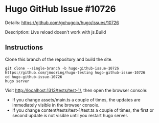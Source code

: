# Hugo GitHub Issue #10726

Details: <https://github.com/gohugoio/hugo/issues/10726>

Description: Live reload doesn't work with js.Build

## Instructions

Clone this branch of the repository and build the site.

```text
git clone --single-branch -b hugo-github-issue-10726 https://github.com/jmooring/hugo-testing hugo-github-issue-10726
cd hugo-github-issue-10726
hugo server
```

Visit <http://localhost:1313/tests/test-1/>, then open the browser console:

- If you change assets/main.ts a couple of times, the updates are immediately visible in the browser console.
- If you change content/tests/test-1/test.ts a couple of times, the first or second update is not visible until you restart hugo server.
